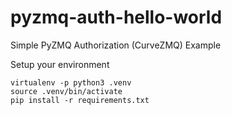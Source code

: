 # pyzmq-auth-hello-world
Simple PyZMQ Authorization (CurveZMQ) Example

Setup your environment
```
virtualenv -p python3 .venv
source .venv/bin/activate
pip install -r requirements.txt
```
